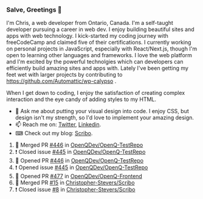 ### Salve, Greetings 👋

I'm Chris, a web developer from Ontario, Canada. I'm a self-taught developer pursuing a career in web dev. I enjoy building beautiful sites and apps with web technology.
I kick-started my coding journey with freeCodeCamp and claimed five of their certifications.  I currently working on personal projects in JavaScript, especially with React/Next.js, though I'm open to learning other languages and frameworks. I love the web platform and I'm excited by the powerful technolgies which can developers can efficiently build amazing sites and apps with. Lately I've been getting my feet wet with larger projects by contributing to https://github.com/Automattic/wp-calypso .

When I get down to coding, I enjoy the satisfaction of creating complex interaction and the eye candy of adding styles to my HTML. 

- 💬 Ask me about putting your visual design into code. I enjoy CSS, but design isn't my strength, so I'd love to implement your amazing design.
- 📫 Reach me on: [Twitter](https://twitter.com/Christo28120856), [Linkedin](https://www.linkedin.com/in/christopher-stevers-07b9a5204/).
- ⌨ Check out my blog: [Scribo](https://christopherstevers.cf).
<!--
**Christopher-Stevers/Christopher-Stevers** is a ✨ _special_ ✨ repository because its `README.md` (this file) appears on your GitHub profile.

Here are some ideas to get you started:

- 🔭 I’m currently working on ...
- 🌱 I’m currently learning ...
- 👯 I’m looking to collaborate on ...
- 🤔 I’m looking for help with ...
- 😄 Pronouns: ...
- ⚡ Fun fact: ...
-->

<!--START_SECTION:activity-->
1. 🎉 Merged PR [#446](https://github.com/OpenQDev/OpenQ-TestRepo/pull/446) in [OpenQDev/OpenQ-TestRepo](https://github.com/OpenQDev/OpenQ-TestRepo)
2. ❗️ Closed issue [#445](https://github.com/OpenQDev/OpenQ-TestRepo/issues/445) in [OpenQDev/OpenQ-TestRepo](https://github.com/OpenQDev/OpenQ-TestRepo)
3. 💪 Opened PR [#446](https://github.com/OpenQDev/OpenQ-TestRepo/pull/446) in [OpenQDev/OpenQ-TestRepo](https://github.com/OpenQDev/OpenQ-TestRepo)
4. ❗️ Opened issue [#445](https://github.com/OpenQDev/OpenQ-TestRepo/issues/445) in [OpenQDev/OpenQ-TestRepo](https://github.com/OpenQDev/OpenQ-TestRepo)
5. 💪 Opened PR [#477](https://github.com/OpenQDev/OpenQ-Frontend/pull/477) in [OpenQDev/OpenQ-Frontend](https://github.com/OpenQDev/OpenQ-Frontend)
6. 🎉 Merged PR [#15](https://github.com/Christopher-Stevers/Scribo/pull/15) in [Christopher-Stevers/Scribo](https://github.com/Christopher-Stevers/Scribo)
7. ❗️ Closed issue [#8](https://github.com/Christopher-Stevers/Scribo/issues/8) in [Christopher-Stevers/Scribo](https://github.com/Christopher-Stevers/Scribo)
<!--END_SECTION:activity-->
